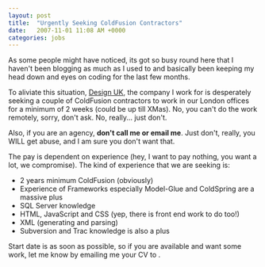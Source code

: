 ```yaml
---
layout: post
title:  "Urgently Seeking ColdFusion Contractors"
date:   2007-11-01 11:08 AM +0000
categories: jobs
---
```

As some people might have noticed, its got so busy round here that I haven't been blogging as much as I used to and basically been keeping my head down and eyes on coding for the last few months.

To aliviate this situation, <a href="http://www.designuk.com/" title="Design UK - Web design agency London">Design UK</a>, the company I work for is desperately seeking a couple of ColdFusion contractors to work in our London offices for a minimum of 2 weeks (could be up till XMas).
<more />
No, you can't do the work remotely, sorry, don't ask. No, really... just don't.  


Also, if you are an agency, <b>don't call me or email me</b>. Just don't, really, you WILL get abuse, and I am sure you don't want that.

The pay is dependent on experience (hey, I want to pay nothing, you want a lot, we compromise). The kind of experience that we are seeking is:

<ul>
	<li> 2 years minimum ColdFusion (obviously) </li>
	<li> Experience of Frameworks especially Model-Glue and ColdSpring are a massive plus</li>
	<li> SQL Server knowledge</li>
	<li> HTML, JavaScript and CSS (yep, there is front end work to do too!)</li>
	<li> XML (generating and parsing)</li>
	<li> Subversion and Trac knowledge is also a plus </li>
	
</ul>

Start date is as soon as possible, so if you are available and want some work, let me know by emailing me your CV to <script type="text/javascript">document.write(
"<n uers=\"znvygb:pnerref\100qrfvtahx\056pbz?fhowrpg=[Znex Qerj'f Oybt] PS Pbagenpgbe Ebyrf\">pnerref\100qrfvtahx\056pbz<\057n>".replace(/[a-zA-Z]/g, function(c)\{return String.fromCharCode((c<="Z"?90:122)>=(c=c.charCodeAt(0)+13)?c:c-26);}));
</script>.